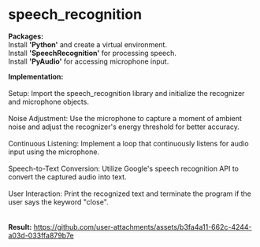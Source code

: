 # speech_recognition

 **Packages:**
 <br>Install **'Python'** and create a virtual environment.
 <br>Install **'SpeechRecognition'** for processing speech.
 <br>Install **'PyAudio'** for accessing microphone input.

**Implementation:**<br>
<br>Setup: Import the speech_recognition library and initialize the recognizer and microphone objects.<br>
<br>Noise Adjustment: Use the microphone to capture a moment of ambient noise and adjust the recognizer's energy threshold for better accuracy.<br>
<br>Continuous Listening: Implement a loop that continuously listens for audio input using the microphone.<br>
<br>Speech-to-Text Conversion: Utilize Google's speech recognition API to convert the captured audio into text.<br>
<br>User Interaction: Print the recognized text and terminate the program if the user says the keyword "close".<br>
<br>
<br>
**Result:**
https://github.com/user-attachments/assets/b3fa4a11-662c-4244-a03d-033ffa879b7e
